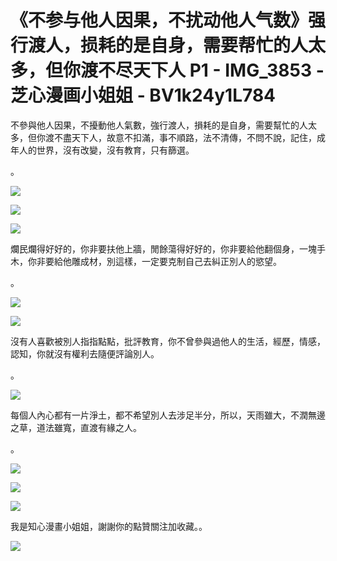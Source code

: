 <!--yml
category: 未分类
date: 2023-04-18 22:40:54
-->

# 《不参与他人因果，不扰动他人气数》强行渡人，损耗的是自身，需要帮忙的人太多，但你渡不尽天下人 P1 - IMG_3853 - 芝心漫画小姐姐 - BV1k24y1L784

不參與他人因果，不擾動他人氣數，強行渡人，損耗的是自身，需要幫忙的人太多，但你渡不盡天下人，故意不扣滿，事不順路，法不清傳，不問不說，記住，成年人的世界，沒有改變，沒有教育，只有篩選。

。

![](img/dd805d0bd059cb88d1b2526d4ff2e2ae_1.png)

![](img/dd805d0bd059cb88d1b2526d4ff2e2ae_2.png)

![](img/dd805d0bd059cb88d1b2526d4ff2e2ae_3.png)

爛民爛得好好的，你非要扶他上牆，閒餘蕩得好好的，你非要給他翻個身，一塊手木，你非要給他雕成材，別這樣，一定要克制自己去糾正別人的慾望。

。

![](img/dd805d0bd059cb88d1b2526d4ff2e2ae_5.png)

![](img/dd805d0bd059cb88d1b2526d4ff2e2ae_6.png)

沒有人喜歡被別人指指點點，批評教育，你不曾參與過他人的生活，經歷，情感，認知，你就沒有權利去隨便評論別人。

。

![](img/dd805d0bd059cb88d1b2526d4ff2e2ae_8.png)

每個人內心都有一片淨土，都不希望別人去涉足半分，所以，天雨雖大，不潤無邊之草，道法雖寬，直渡有緣之人。

。

![](img/dd805d0bd059cb88d1b2526d4ff2e2ae_10.png)

![](img/dd805d0bd059cb88d1b2526d4ff2e2ae_11.png)

![](img/dd805d0bd059cb88d1b2526d4ff2e2ae_12.png)

我是知心漫畫小姐姐，謝謝你的點贊關注加收藏。。

![](img/dd805d0bd059cb88d1b2526d4ff2e2ae_14.png)